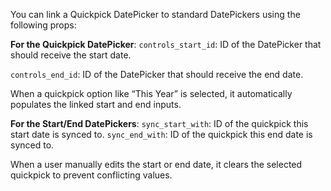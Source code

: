 You can link a Quickpick DatePicker to standard DatePickers using the following props:

**For the Quickpick DatePicker**:
`controls_start_id`: ID of the DatePicker that should receive the start date.

`controls_end_id`: ID of the DatePicker that should receive the end date.

When a quickpick option like “This Year” is selected, it automatically populates the linked start and end inputs.

**For the Start/End DatePickers**:
`sync_start_with`: ID of the quickpick this start date is synced to.
`sync_end_with`: ID of the quickpick this end date is synced to.

When a user manually edits the start or end date, it clears the selected quickpick to prevent conflicting values.
